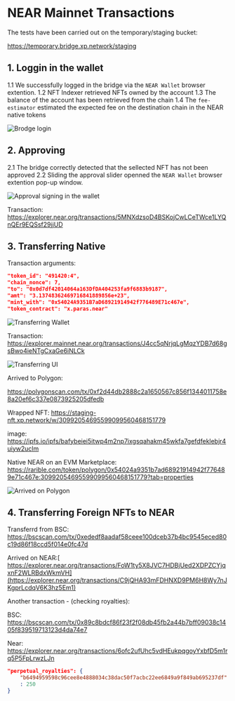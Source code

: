 # NEAR Mainnet Transactions

The tests have been carried out on the temporary/staging bucket:

https://temporary.bridge.xp.network/staging

## 1. Loggin in the wallet

1.1 We successfully logged in the bridge via the `NEAR Wallet` browser extention.
1.2 NFT Indexer retrieved NFTs owned by the account
1.3 The balance of the account has been retrieved from the chain
1.4 The `fee-estimator` estimated the expected fee on the destination chain in the NEAR native tokens

![Brodge login](assets/1.Login.png)

## 2. Approving

2.1 The bridge correctly detected that the sellected NFT has not been approved
2.2 Sliding the approval slider openned the `NEAR Wallet` browser extention pop-up window.

![Approval signing in the wallet](assets/2.Approve-Wallet.png)

Transaction: https://explorer.near.org/transactions/5MNXdzsoD4BSKojCwLCeTWce1LYQnQEr9EQSsf29jjUD


## 3. Transferring Native

Transaction arguments:
```JSON
"token_id": "491420:4",
"chain_nonce": 7,
"to": "0x0d7df42014064a163DfDA404253fa9f6883b9187",
"amt": "3.13748362469716841889856e+23",
"mint_with": "0x54024A9351B7aD68921914942f776489E71c467e",
"token_contract": "x.paras.near"
```

![Transferring Wallet](assets/4.Send-Wallet.png)

Transaction: https://explorer.mainnet.near.org/transactions/J4cc5qNrjqLgMqzYDB7d68gsBwo4ieNTgCxaGe6iNLCk

![Transferring UI](assets/5.Transferring_UI.png)

Arrived to Polygon:

https://polygonscan.com/tx/0xf2d44db2888c2a1650567c856f1344011758e8a20ef6c337e0873925205dfedb

Wrapped NFT: https://staging-nft.xp.network/w/30992054695599099560468151779

image: https://ipfs.io/ipfs/bafybeiei5itwp4m2np7ixgsqahakm45wkfa7gefdfeklebjr4uiyw2uclm

Native NEAR on an EVM Marketplace: https://rarible.com/token/polygon/0x54024a9351b7ad68921914942f776489e71c467e:30992054695599099560468151779?tab=properties

![Arrived on Polygon](assets/6.Arrived_UI.png)

## 4. Transferring Foreign NFTs to NEAR

Transferrd from BSC: https://bscscan.com/tx/0xededf8aadaf58ceee100dceb37b4bc9545eced80c19d86f18ccd5f014e0fc47d

Arrived on NEAR:[ https://explorer.near.org/transactions/FoW1ty5X8JVC7HDBjUed2XDPZCYjqxnF2WLRBdxWkmVH](https://explorer.near.org/transactions/C9jQHA93mFDHNXD9PM6H8Wy7nJKgprLcdqV6K3hz5Em1)

Another transaction - (checking royalties):

BSC: https://bscscan.com/tx/0x89c8bdcf86f23f2f08db45fb2a44b7bff09038c1405f839519713123d4da74e7

Near: https://explorer.near.org/transactions/6ofc2ufUhc5vdHEukpqgoyYxbfD5m1rq5P5FpLrwzLJn

```json
"perpetual_royalties": {
    "b6494959598c96cee8e4888034c38dac50f7acbc22ee6849a9f849ab695237df"
    : 250
}
```